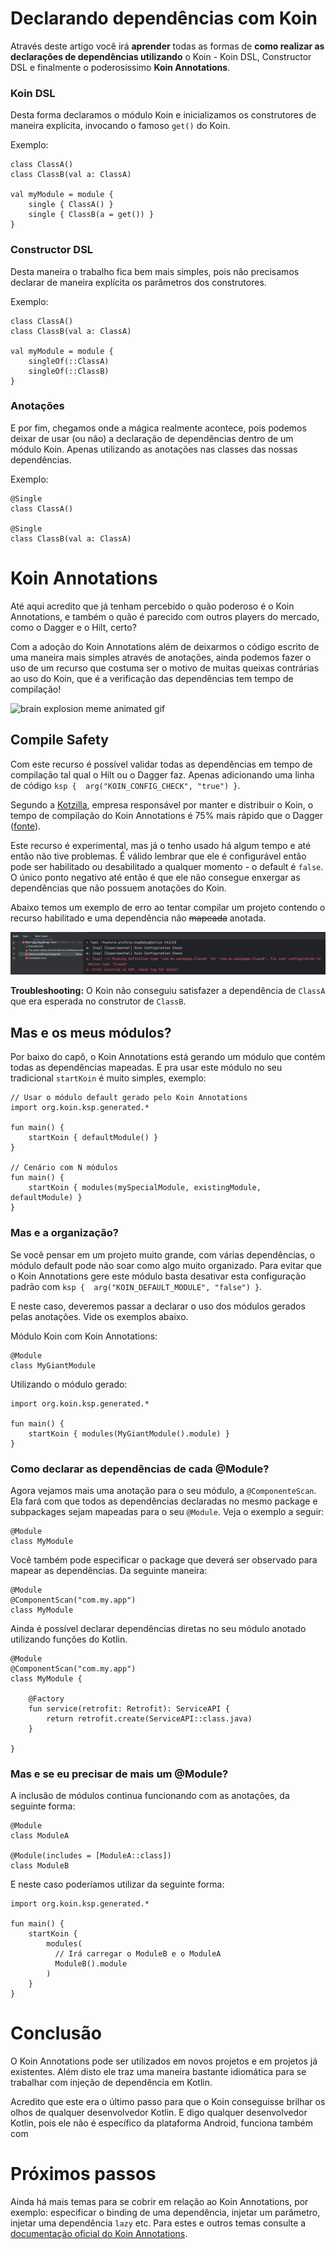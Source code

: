 # Declarando dependências com Koin
Através deste artigo você irá **aprender** todas as formas de **como realizar as declarações de dependências utilizando** o Koin - Koin DSL, Constructor DSL e finalmente o poderosíssimo **Koin Annotations**.

### Koin DSL
Desta forma declaramos o módulo Koin e inicializamos os construtores de maneira explícita, invocando o famoso `get()` do Koin.

Exemplo:
```
class ClassA()
class ClassB(val a: ClassA)

val myModule = module {
    single { ClassA() }
    single { ClassB(a = get()) }
}
```

### Constructor DSL
Desta maneira o trabalho fica bem mais simples, pois não precisamos declarar de maneira explícita os parâmetros dos construtores.

Exemplo:
```
class ClassA()
class ClassB(val a: ClassA)

val myModule = module {
    singleOf(::ClassA)
    singleOf(::ClassB)
}
```

### Anotações
E por fim, chegamos onde a mágica realmente acontece, pois podemos deixar de usar (ou não) a declaração de dependências dentro de um módulo Koin. Apenas utilizando as anotações nas classes das nossas dependências.

Exemplo:
```
@Single
class ClassA()

@Single
class ClassB(val a: ClassA)
```

# Koin Annotations
Até aqui acredito que já tenham percebido o quão poderoso é o Koin Annotations, e também o quão é parecido com outros players do mercado, como o Dagger e o Hilt, certo?

Com a adoção do Koin Annotations além de deixarmos o código escrito de uma maneira mais simples através de anotações, ainda podemos fazer o uso de um recurso que costuma ser o motivo de muitas queixas contrárias ao uso do Koin, que é a verificação das dependências tem tempo de compilação!

![brain explosion meme animated gif](../images/blow-mind-mind-blown.gif)

## Compile Safety
Com este recurso é possível validar todas as dependências em tempo de compilação tal qual o Hilt ou o Dagger faz. Apenas adicionando uma linha de código `ksp {  arg("KOIN_CONFIG_CHECK", "true") }`.

Segundo a [Kotzilla](https://www.kotzilla.io/), empresa responsável por manter e distribuir o Koin, o tempo de compilação do Koin Annotations é 75% mais rápido que o Dagger ([fonte](https://www.linkedin.com/feed/update/urn:li:activity:7160561406608605185/)).

Este recurso é experimental, mas já o tenho usado há algum tempo e até então não tive problemas. É válido lembrar que ele é configurável então pode ser habilitado ou desabilitado a qualquer momento - o default é `false`. 
O único ponto negativo até então é que ele não consegue enxergar as dependências que não possuem anotações do Koin.

Abaixo temos um exemplo de erro ao tentar compilar um projeto contendo o recurso habilitado e uma dependência não ~~mapeada~~ anotada.

![ksp fail with classB missing classA.png](../images/ksp-classb-missing-classa.png)

**Troubleshooting:** O Koin não conseguiu satisfazer a dependência de `ClassA` que era esperada no construtor de `ClassB`.  

## Mas e os meus módulos?
Por baixo do capô, o Koin Annotations está gerando um módulo que contém todas as dependências mapeadas. E pra usar este módulo no seu tradicional `startKoin` é muito simples, exemplo: 

```
// Usar o módulo default gerado pelo Koin Annotations
import org.koin.ksp.generated.*

fun main() {
    startKoin { defaultModule() }
}

// Cenário com N módulos
fun main() {
    startKoin { modules(mySpecialModule, existingModule, defaultModule) }
}
```
### Mas e a organização?
Se você pensar em um projeto muito grande, com várias dependências, o módulo default pode não soar como algo muito organizado.
Para evitar que o Koin Annotations gere este módulo basta desativar esta configuração padrão com `ksp {  arg("KOIN_DEFAULT_MODULE", "false") }`.

E neste caso, deveremos passar a declarar o uso dos módulos gerados pelas anotações. Vide os exemplos abaixo.

Módulo Koin com Koin Annotations:
```
@Module
class MyGiantModule
```

Utilizando o módulo gerado:
```
import org.koin.ksp.generated.*

fun main() {
    startKoin { modules(MyGiantModule().module) }
}
```

### Como declarar as dependências de cada @Module?
Agora vejamos mais uma anotação para o seu módulo, a `@ComponenteScan`. Ela fará com que todos as dependências declaradas no mesmo package e subpackages sejam mapeadas para o seu `@Module`. Veja o exemplo a seguir:
```
@Module
class MyModule
```

Você também pode especificar o package que deverá ser observado para mapear as dependências. Da seguinte maneira:
```
@Module
@ComponentScan("com.my.app")
class MyModule
```

Ainda é possível declarar dependências diretas no seu módulo anotado utilizando funções do Kotlin.
```
@Module
@ComponentScan("com.my.app")
class MyModule {

    @Factory
    fun service(retrofit: Retrofit): ServiceAPI {
        return retrofit.create(ServiceAPI::class.java)
    }

}
```

### Mas e se eu precisar de mais um @Module?
A inclusão de módulos continua funcionando com as anotações, da seguinte forma:
```
@Module
class ModuleA

@Module(includes = [ModuleA::class])
class ModuleB
```

E neste caso poderíamos utilizar da seguinte forma:
```
import org.koin.ksp.generated.*

fun main() {
    startKoin {
        modules(
          // Irá carregar o ModuleB e o ModuleA
          ModuleB().module
        )
    }
}
```

# Conclusão
O Koin Annotations pode ser utilizados em novos projetos e em projetos já existentes. Além disto ele traz uma maneira bastante idiomática para se trabalhar com injeção de dependência em Kotlin. 

Acredito que este era o último passo para que o Koin conseguisse brilhar os olhos de qualquer desenvolvedor Kotlin. E digo qualquer desenvolvedor Kotlin, pois ele não é específico da plataforma Android, funciona também com 

# Próximos passos
Ainda há mais temas para se cobrir em relação ao Koin Annotations, por exemplo: especificar o binding de uma dependência, injetar um parâmetro, injetar uma dependência `lazy` etc. 
Para estes e outros temas consulte a [documentação oficial do Koin Annotations](https://insert-koin.io/docs/reference/koin-annotations/start).
